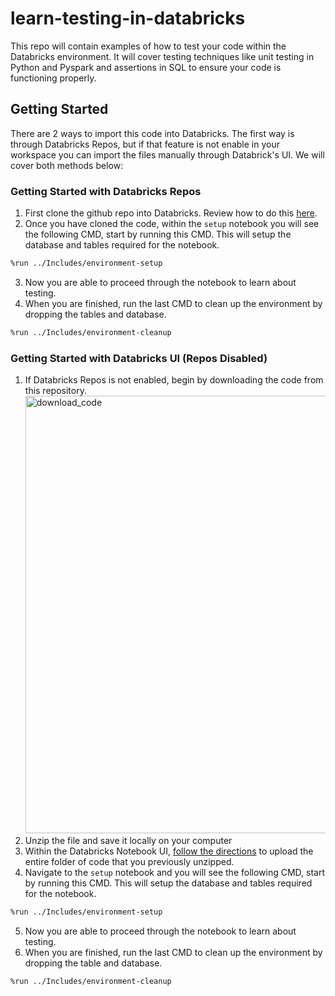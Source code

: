 # learn-testing-in-databricks

This repo will contain examples of how to test your code within the Databricks environment. It will cover testing techniques like unit testing in Python and Pyspark and assertions in SQL to ensure your code is functioning properly.

## Getting Started

There are 2 ways to import this code into Databricks. The first way is through Databricks Repos, but if that feature is not enable in your workspace you can import the files manually through Databrick's UI. We will cover both methods below:

### Getting Started with Databricks Repos

1. First clone the github repo into Databricks. Review how to do this [here](https://docs.databricks.com/repos/git-operations-with-repos.html).
2. Once you have cloned the code, within the `setup` notebook you will see the following CMD, start by running this CMD. This will setup the database and tables required for the notebook.

```bash
%run ../Includes/environment-setup
```

3. Now you are able to proceed through the notebook to learn about testing.
4. When you are finished, run the last CMD to clean up the environment by dropping the tables and database.

```bash
%run ../Includes/environment-cleanup
```

### Getting Started with Databricks UI (Repos Disabled)

1. If Databricks Repos is not enabled, begin by downloading the code from this repository.
   <img src="https://github.com/Peter-Mifsud/learn-testing-in-databricks/blob/feat/python-testing/Assets/Images/github-download.png?raw=true" alt="download_code" width="700"/>
2. Unzip the file and save it locally on your computer
3. Within the Databricks Notebook UI, [follow the directions](https://docs.databricks.com/notebooks/notebook-export-import.html) to upload the entire folder of code that you previously unzipped.
4. Navigate to the `setup` notebook and you will see the following CMD, start by running this CMD. This will setup the database and tables required for the notebook.

```bash
%run ../Includes/environment-setup
```

5. Now you are able to proceed through the notebook to learn about testing.
6. When you are finished, run the last CMD to clean up the environment by dropping the table and database.

```bash
%run ../Includes/environment-cleanup
```
